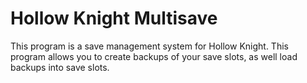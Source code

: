 # Hollow Knight Multisave
 This program is a save management system for Hollow Knight.
 This program allows you to create backups of your save slots, as well load backups into save slots.

